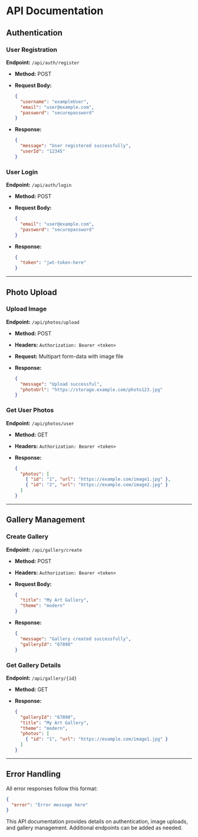 # API Documentation

## Authentication

### User Registration

**Endpoint:** `/api/auth/register`

- **Method:** POST
- **Request Body:**

  ```json
  {
    "username": "exampleUser",
    "email": "user@example.com",
    "password": "securepassword"
  }
  ```

- **Response:**

  ```json
  {
    "message": "User registered successfully",
    "userId": "12345"
  }
  ```

### User Login

**Endpoint:** `/api/auth/login`

- **Method:** POST

- **Request Body:**

  ```json
  {
    "email": "user@example.com",
    "password": "securepassword"
  }
  ```

- **Response:**

  ```json
  {
    "token": "jwt-token-here"
  }
  ```

---

## Photo Upload

### Upload Image

**Endpoint:** `/api/photos/upload`

- **Method:** POST
- **Headers:** `Authorization: Bearer <token>`
- **Request:** Multipart form-data with image file
- **Response:**

  ```json
  {
    "message": "Upload successful",
    "photoUrl": "https://storage.example.com/photo123.jpg"
  }
  ```

### Get User Photos

**Endpoint:** `/api/photos/user`

- **Method:** GET
- **Headers:** `Authorization: Bearer <token>`
- **Response:**

  ```json
  {
    "photos": [
      { "id": "1", "url": "https://example.com/image1.jpg" },
      { "id": "2", "url": "https://example.com/image2.jpg" }
    ]
  }
  ```

---

## Gallery Management

### Create Gallery

**Endpoint:** `/api/gallery/create`

- **Method:** POST
- **Headers:** `Authorization: Bearer <token>`
- **Request Body:**

  ```json
  {
    "title": "My Art Gallery",
    "theme": "modern"
  }
  ```

- **Response:**

  ```json
  {
    "message": "Gallery created successfully",
    "galleryId": "67890"
  }
  ```

### Get Gallery Details

**Endpoint:** `/api/gallery/{id}`

- **Method:** GET
- **Response:**

  ```json
  {
    "galleryId": "67890",
    "title": "My Art Gallery",
    "theme": "modern",
    "photos": [
      { "id": "1", "url": "https://example.com/image1.jpg" }
    ]
  }
  ```

---

## Error Handling

All error responses follow this format:

```json
{
  "error": "Error message here"
}
```

This API documentation provides details on authentication, image uploads, and gallery management. Additional endpoints can be added as needed.
